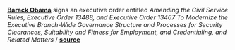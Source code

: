 **[Barack Obama](https://en.wikipedia.org/wiki/Barack_Obama)** signs an executive order entitled _Amending the Civil Service Rules, Executive Order 13488, and Executive Order 13467 To Modernize the Executive Branch-Wide Governance Structure and Processes for Security Clearances, Suitability and Fitness for Employment, and Credentialing, and Related Matters_ / **[source](https://www.gpo.gov/fdsys/pkg/FR-2017-01-23/pdf/2017-01623.pdf)**